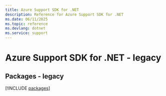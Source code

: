 ```yaml
---
title: Azure Support SDK for .NET
description: Reference for Azure Support SDK for .NET
ms.date: 06/11/2025
ms.topic: reference
ms.devlang: dotnet
ms.service: support
---
```

# Azure Support SDK for .NET - legacy
## Packages - legacy
[!INCLUDE [packages](support-index.md)]